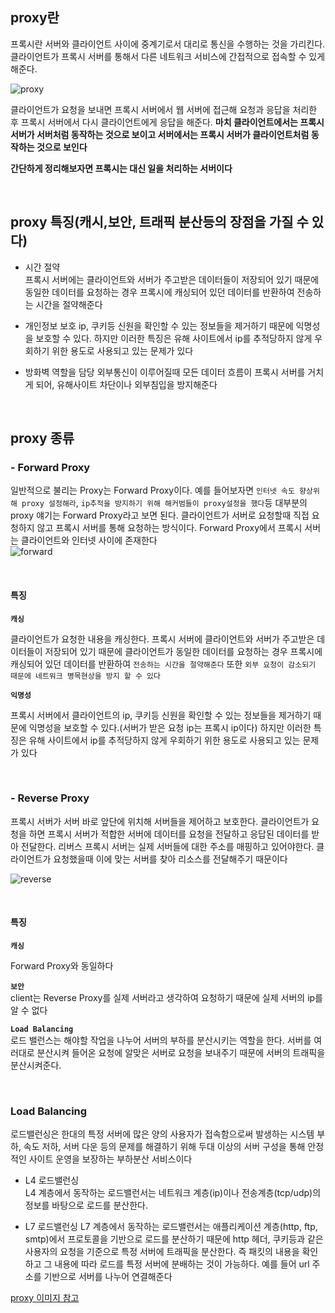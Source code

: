 ## proxy란
프록시란 서버와 클라이언트 사이에 중계기로서 대리로 통신을 수행하는 것을 가리킨다.클라이언트가 프록시 서버를 통해서 다른 네트워크 서비스에 간접적으로 접속할 수 있게 해준다. 

![proxy](https://user-images.githubusercontent.com/64240637/119326335-c3378000-bcbc-11eb-957c-955e8187305a.png)

클라이언트가 요청을 보내면 프록시 서버에서 웹 서버에 접근해 요청과 응답을 처리한 후 프록시 서버에서 다시 클라이언트에게 응답을 해준다. __마치 클라이언트에서는 프록시서버가 서버처럼 동작하는 것으로 보이고 서버에서는 프록시 서버가 클라이언트처럼 동작하는 것으로 보인다__       

__간단하게 정리해보자면 프록시는 대신 일을 처리하는 서버이다__   

<br>


## proxy 특징(캐시,보안, 트래픽 분산등의 장점을 가질 수 있다)
- 시간 절약    
프록시 서버에는 클라이언트와 서버가 주고받은 데이터들이 저장되어 있기 때문에 동일한 데이터를 요청하는 경우 프록시에 캐싱되어 있던 데이터를 반환하여 전송하는 시간을 절약해준다    

- 개인정보 보호
ip, 쿠키등 신원을 확인할 수 있는 정보들을 제거하기 때문에 익명성을 보호할 수 있다. 하지만 이러한 특징은 유해 사이트에서 ip를 추적당하지 않게 우회하기 위한 용도로 사용되고 있는 문제가 있다     

- 방화벽 역할을 담당
외부통신이 이루어질때 모든 데이터 흐름이 프록시 서버를 거치게 되어, 유해사이트 차단이나 외부침입을 방지해준다    

<br>

## proxy 종류

### - Forward Proxy
일반적으로 불리는 Proxy는 Forward Proxy이다. 예를 들어보자면 ```인터넷 속도 향상위해 proxy 설정해라```, ```ip추적을 방지하기 위해 해커범들이 proxy설정을 했다```등 대부분의 proxy 얘기는 Forward Proxy라고 보면 된다. 클라이언트가 서버로 요청할때 직접 요청하지 않고 프록시 서버를 통해 요청하는 방식이다. Forward Proxy에서 프록시 서버는 클라이언트와 인터넷 사이에 존재한다    
![forward](https://user-images.githubusercontent.com/64240637/119330538-4529a800-bcc1-11eb-8f87-fcd262e7f286.png)

<br>


#### 특징
__```캐싱```__      

클라이언트가 요청한 내용을 캐싱한다. 프록시 서버에 클라이언트와 서버가 주고받은 데이터들이 저장되어 있기 때문에 클라이언트가 동일한 데이터를 요청하는 경우 프록시에 캐싱되어 있던 데이터를 반환하여 ```전송하는 시간을 절약해준다``` 또한 ```외부 요청이 감소되기 때문에 네트워크 병목현상을 방지 할 수 있다```    

__```익명성```__    

프록시 서버에서 클라이언트의 ip, 쿠키등 신원을 확인할 수 있는 정보들을 제거하기 때문에 익명성을 보호할 수 있다.(서버가 받은 요청 ip는 프록시 ip이다) 하지만 이러한 특징은 유해 사이트에서 ip를 추적당하지 않게 우회하기 위한 용도로 사용되고 있는 문제가 있다     

<br>

### - Reverse Proxy
프록시 서버가 서버 바로 앞단에 위치해 서버들을 제어하고 보호한다. 클라이언트가 요청을 하면 프록시 서버가 적합한 서버에 데이터를 요청을 전달하고 응답된 데이터를 받아 전달한다. 리버스 프록시 서버는 실제 서버들에 대한 주소를 매핑하고 있어야한다. 클라이언트가 요청했을때 이에 맞는 서버를 찾아 리소스를 전달해주기 때문이다

![reverse](https://user-images.githubusercontent.com/64240637/119330581-507cd380-bcc1-11eb-9a48-c306f1a0ddc6.png)

<br>

#### 특징
__```캐싱```__      

Forward Proxy와 동일하다      

__```보안```__    
client는 Reverse Proxy를 실제 서버라고 생각하여 요청하기 때문에 실제 서버의 ip를 알 수 없다    

__```Load Balancing```__    
로드 밸런스는 해야할 작업을 나누어 서버의 부하를 분산시키는 역할을 한다. 서버를 여러대로 분산시켜 들어온 요청에 알맞은 서버로 요청을 보내주기 때문에 서버의 트래픽을 분산시켜준다. 

<br>


### Load Balancing
로드밸런싱은 한대의 특정 서버에 많은 양의 사용자가 접속함으로써 발생하는 시스템 부하, 속도 저하, 서버 다운 등의 문제를 해결하기 위해 두대 이상의 서버 구성을 통해 안정적인 사이트 운영을 보장하는 부하분산 서비스이다    

- L4 로드밸런싱    
L4 계층에서 동작하는 로드밸런서는 네트워크 계층(ip)이나 전송계층(tcp/udp)의 정보를 바탕으로 로드를 분산한다.

- L7 로드밸런싱
L7 계층에서 동작하는 로드밸런서는 애플리케이션 계층(http, ftp, smtp)에서 프로토콜을 기반으로 로드를 분산하기 때문에 http 헤더, 쿠키등과 같은 사용자의 요청을 기준으로 특정 서버에 트래픽을 분산한다. 즉 패킷의 내용을 확인하고 그 내용에 따라 로드를 특정 서버에 분배하는 것이 가능하다. 예를 들어 url 주소를 기반으로 서버를 나누어 연결해준다





[proxy 이미지 참고](https://www.cloudflare.com/learning/cdn/glossary/reverse-proxy/)